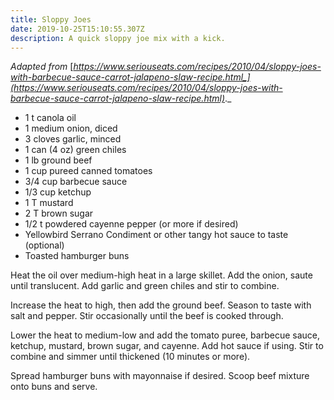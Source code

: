 ```yaml
---
title: Sloppy Joes
date: 2019-10-25T15:10:55.307Z
description: A quick sloppy joe mix with a kick.
---
```

_Adapted from_ [_https://www.seriouseats.com/recipes/2010/04/sloppy-joes-with-barbecue-sauce-carrot-jalapeno-slaw-recipe.html_](https://www.seriouseats.com/recipes/2010/04/sloppy-joes-with-barbecue-sauce-carrot-jalapeno-slaw-recipe.html)_._

* 1 t canola oil
* 1 medium onion, diced
* 3 cloves garlic, minced
* 1 can (4 oz) green chiles
* 1 lb ground beef
* 1 cup pureed canned tomatoes
* 3/4 cup barbecue sauce
* 1/3 cup ketchup
* 1 T mustard
* 2 T brown sugar
* 1/2 t powdered cayenne pepper (or more if desired)
* Yellowbird Serrano Condiment or other tangy hot sauce to taste (optional)
* Toasted hamburger buns

Heat the oil over medium-high heat in a large skillet. Add the onion, saute until translucent. Add garlic and green chiles and stir to combine.

Increase the heat to high, then add the ground beef. Season to taste with salt and pepper. Stir occasionally until the beef is cooked through.

Lower the heat to medium-low and add the tomato puree, barbecue sauce, ketchup, mustard, brown sugar, and cayenne. Add hot sauce if using. Stir to combine and simmer until thickened (10 minutes or more).

Spread hamburger buns with mayonnaise if desired. Scoop beef mixture onto buns and serve.
